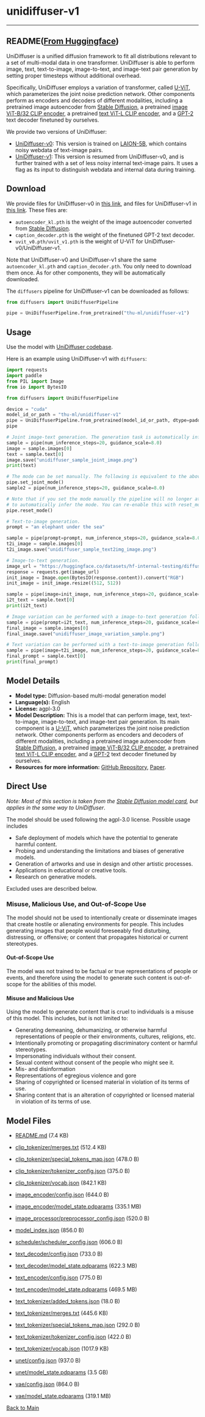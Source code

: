 
# unidiffuser-v1
---


## README([From Huggingface](https://huggingface.co/thu-ml/unidiffuser-v1))



UniDiffuser is a unified diffusion framework to fit all distributions relevant to a set of multi-modal data in one transformer.
UniDiffuser is able to perform image, text, text-to-image, image-to-text, and image-text pair generation by setting proper timesteps without additional overhead. 



Specifically, UniDiffuser employs a variation of transformer, called [U-ViT](https://github.com/baofff/U-ViT), which parameterizes the joint noise prediction network. Other components perform as encoders and decoders of different modalities, including a pretrained image autoencoder from [Stable Diffusion](https://github.com/CompVis/stable-diffusion), a pretrained [image ViT-B/32 CLIP encoder](https://github.com/openai/CLIP), a pretrained [text ViT-L CLIP encoder](https://huggingface.co/openai/clip-vit-large-patch14), and a [GPT-2](https://github.com/openai/gpt-2) text decoder finetuned by ourselves.


We provide two versions of UniDiffuser:
- [UniDiffuser-v0](https://huggingface.co/thu-ml/unidiffuser-v0): This version is trained on [LAION-5B](https://laion.ai/), which contains noisy webdata of text-image pairs.
- [UniDiffuser-v1](https://huggingface.co/thu-ml/unidiffuser-v1): This version is resumed from UniDiffuser-v0, and is further trained with a set of less noisy internal text-image pairs. It uses a flag as its input to distinguish webdata and internal data during training.


## Download
We provide files for UniDiffuser-v0 in [this link](https://huggingface.co/thu-ml/unidiffuser-v0/tree/main), and files for UniDiffuser-v1 in [this link](https://huggingface.co/thu-ml/unidiffuser-v1/tree/main).
These files are:
- `autoencoder_kl.pth` is the weight of the image autoencoder converted from [Stable Diffusion](https://github.com/CompVis/stable-diffusion).
- `caption_decoder.pth` is the weight of the finetuned GPT-2 text decoder.
- `uvit_v0.pth/uvit_v1.pth` is the weight of U-ViT for UniDiffuser-v0/UniDiffuser-v1.

Note that UniDiffuser-v0 and UniDiffuser-v1 share the same `autoencoder_kl.pth` and `caption_decoder.pth`. You only need to download them once.
As for other components, they will be automatically downloaded.

The `diffusers` pipeline for UniDiffuser-v1 can be downloaded as follows:

```python
from diffusers import UniDiffuserPipeline

pipe = UniDiffuserPipeline.from_pretrained("thu-ml/unidiffuser-v1")
```

## Usage
Use the model with [UniDiffuser codebase](https://github.com/thu-ml/unidiffuser).

Here is an example using UniDiffuser-v1 with `diffusers`:

```python
import requests
import paddle
from PIL import Image
from io import BytesIO

from diffusers import UniDiffuserPipeline

device = "cuda"
model_id_or_path = "thu-ml/unidiffuser-v1"
pipe = UniDiffuserPipeline.from_pretrained(model_id_or_path, dtype=paddle.float16)
pipe

# Joint image-text generation. The generation task is automatically inferred.
sample = pipe(num_inference_steps=20, guidance_scale=8.0)
image = sample.images[0]
text = sample.text[0]
image.save("unidiffuser_sample_joint_image.png")
print(text)

# The mode can be set manually. The following is equivalent to the above:
pipe.set_joint_mode()
sample2 = pipe(num_inference_steps=20, guidance_scale=8.0)

# Note that if you set the mode manually the pipeline will no longer attempt
# to automatically infer the mode. You can re-enable this with reset_mode().
pipe.reset_mode()

# Text-to-image generation.
prompt = "an elephant under the sea"

sample = pipe(prompt=prompt, num_inference_steps=20, guidance_scale=8.0)
t2i_image = sample.images[0]
t2i_image.save("unidiffuser_sample_text2img_image.png")

# Image-to-text generation.
image_url = "https://huggingface.co/datasets/hf-internal-testing/diffusers-images/resolve/main/unidiffuser/unidiffuser_example_image.jpg"
response = requests.get(image_url)
init_image = Image.open(BytesIO(response.content)).convert("RGB")
init_image = init_image.resize((512, 512))

sample = pipe(image=init_image, num_inference_steps=20, guidance_scale=8.0)
i2t_text = sample.text[0]
print(i2t_text)

# Image variation can be performed with a image-to-text generation followed by a text-to-image generation:
sample = pipe(prompt=i2t_text, num_inference_steps=20, guidance_scale=8.0)
final_image = sample.images[0]
final_image.save("unidiffuser_image_variation_sample.png")

# Text variation can be performed with a text-to-image generation followed by a image-to-text generation:
sample = pipe(image=t2i_image, num_inference_steps=20, guidance_scale=8.0)
final_prompt = sample.text[0]
print(final_prompt)
```

## Model Details
- **Model type:** Diffusion-based multi-modal generation model
- **Language(s):** English
- **License:** agpl-3.0
- **Model Description:** This is a model that can perform image, text, text-to-image, image-to-text, and image-text pair generation. Its main component is a [U-ViT](https://github.com/baofff/U-ViT), which parameterizes the joint noise prediction network. Other components perform as encoders and decoders of different modalities, including a pretrained image autoencoder from [Stable Diffusion](https://github.com/CompVis/stable-diffusion), a pretrained [image ViT-B/32 CLIP encoder](https://github.com/openai/CLIP), a pretrained [text ViT-L CLIP encoder](https://huggingface.co/openai/clip-vit-large-patch14), and a [GPT-2](https://github.com/openai/gpt-2) text decoder finetuned by ourselves.
- **Resources for more information:** [GitHub Repository](https://github.com/thu-ml/unidiffuser), [Paper]().


## Direct Use 

_Note: Most of this section is taken from the [Stable Diffusion model card](https://huggingface.co/CompVis/stable-diffusion-v-1-4-original), but applies in the same way to UniDiffuser_.


The model should be used following the agpl-3.0 license. Possible usage includes

- Safe deployment of models which have the potential to generate harmful content.
- Probing and understanding the limitations and biases of generative models.
- Generation of artworks and use in design and other artistic processes.
- Applications in educational or creative tools.
- Research on generative models.

Excluded uses are described below.

### Misuse, Malicious Use, and Out-of-Scope Use


The model should not be used to intentionally create or disseminate images that create hostile or alienating environments for people. This includes generating images that people would foreseeably find disturbing, distressing, or offensive; or content that propagates historical or current stereotypes.
#### Out-of-Scope Use
The model was not trained to be factual or true representations of people or events, and therefore using the model to generate such content is out-of-scope for the abilities of this model.
#### Misuse and Malicious Use
Using the model to generate content that is cruel to individuals is a misuse of this model. This includes, but is not limited to:

- Generating demeaning, dehumanizing, or otherwise harmful representations of people or their environments, cultures, religions, etc.
- Intentionally promoting or propagating discriminatory content or harmful stereotypes.
- Impersonating individuals without their consent.
- Sexual content without consent of the people who might see it.
- Mis- and disinformation
- Representations of egregious violence and gore
- Sharing of copyrighted or licensed material in violation of its terms of use.
- Sharing content that is an alteration of copyrighted or licensed material in violation of its terms of use.



## Model Files

- [README.md](https://paddlenlp.bj.bcebos.com/models/community/thu-ml/unidiffuser-v1/README.md) (7.4 KB)

- [clip_tokenizer/merges.txt](https://paddlenlp.bj.bcebos.com/models/community/thu-ml/unidiffuser-v1/clip_tokenizer/merges.txt) (512.4 KB)

- [clip_tokenizer/special_tokens_map.json](https://paddlenlp.bj.bcebos.com/models/community/thu-ml/unidiffuser-v1/clip_tokenizer/special_tokens_map.json) (478.0 B)

- [clip_tokenizer/tokenizer_config.json](https://paddlenlp.bj.bcebos.com/models/community/thu-ml/unidiffuser-v1/clip_tokenizer/tokenizer_config.json) (375.0 B)

- [clip_tokenizer/vocab.json](https://paddlenlp.bj.bcebos.com/models/community/thu-ml/unidiffuser-v1/clip_tokenizer/vocab.json) (842.1 KB)

- [image_encoder/config.json](https://paddlenlp.bj.bcebos.com/models/community/thu-ml/unidiffuser-v1/image_encoder/config.json) (644.0 B)

- [image_encoder/model_state.pdparams](https://paddlenlp.bj.bcebos.com/models/community/thu-ml/unidiffuser-v1/image_encoder/model_state.pdparams) (335.1 MB)

- [image_processor/preprocessor_config.json](https://paddlenlp.bj.bcebos.com/models/community/thu-ml/unidiffuser-v1/image_processor/preprocessor_config.json) (520.0 B)

- [model_index.json](https://paddlenlp.bj.bcebos.com/models/community/thu-ml/unidiffuser-v1/model_index.json) (856.0 B)

- [scheduler/scheduler_config.json](https://paddlenlp.bj.bcebos.com/models/community/thu-ml/unidiffuser-v1/scheduler/scheduler_config.json) (606.0 B)

- [text_decoder/config.json](https://paddlenlp.bj.bcebos.com/models/community/thu-ml/unidiffuser-v1/text_decoder/config.json) (733.0 B)

- [text_decoder/model_state.pdparams](https://paddlenlp.bj.bcebos.com/models/community/thu-ml/unidiffuser-v1/text_decoder/model_state.pdparams) (622.3 MB)

- [text_encoder/config.json](https://paddlenlp.bj.bcebos.com/models/community/thu-ml/unidiffuser-v1/text_encoder/config.json) (775.0 B)

- [text_encoder/model_state.pdparams](https://paddlenlp.bj.bcebos.com/models/community/thu-ml/unidiffuser-v1/text_encoder/model_state.pdparams) (469.5 MB)

- [text_tokenizer/added_tokens.json](https://paddlenlp.bj.bcebos.com/models/community/thu-ml/unidiffuser-v1/text_tokenizer/added_tokens.json) (18.0 B)

- [text_tokenizer/merges.txt](https://paddlenlp.bj.bcebos.com/models/community/thu-ml/unidiffuser-v1/text_tokenizer/merges.txt) (445.6 KB)

- [text_tokenizer/special_tokens_map.json](https://paddlenlp.bj.bcebos.com/models/community/thu-ml/unidiffuser-v1/text_tokenizer/special_tokens_map.json) (292.0 B)

- [text_tokenizer/tokenizer_config.json](https://paddlenlp.bj.bcebos.com/models/community/thu-ml/unidiffuser-v1/text_tokenizer/tokenizer_config.json) (422.0 B)

- [text_tokenizer/vocab.json](https://paddlenlp.bj.bcebos.com/models/community/thu-ml/unidiffuser-v1/text_tokenizer/vocab.json) (1017.9 KB)

- [unet/config.json](https://paddlenlp.bj.bcebos.com/models/community/thu-ml/unidiffuser-v1/unet/config.json) (937.0 B)

- [unet/model_state.pdparams](https://paddlenlp.bj.bcebos.com/models/community/thu-ml/unidiffuser-v1/unet/model_state.pdparams) (3.5 GB)

- [vae/config.json](https://paddlenlp.bj.bcebos.com/models/community/thu-ml/unidiffuser-v1/vae/config.json) (864.0 B)

- [vae/model_state.pdparams](https://paddlenlp.bj.bcebos.com/models/community/thu-ml/unidiffuser-v1/vae/model_state.pdparams) (319.1 MB)


[Back to Main](../../)